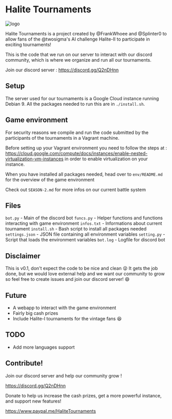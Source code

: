 # Halite Tournaments        

![logo](https://s14.postimg.org/fy1jl5imp/HTLogo.png)

Halite Tournaments is a project created by @FrankWhoee and @Splinter0
to allow fans of the @twosigma's AI challenge Halite-II to participate
in exciting tournaments!

This is the code that we run on our server to interact with our discord
community, which is where we organize and run all our tournaments.

Join our discord server : https://discord.gg/Q2nDHnn

## Setup

The server used for our tournaments is a Google Cloud instance running Debian 9.
All the packages needed to run this are in `./install.sh`.

## Game environment

For security reasons we compile and run the code submitted by the
participants of the tournaments in a Vagrant machine.

Before setting up your Vagrant environment you need to follow the steps
at : https://cloud.google.com/compute/docs/instances/enable-nested-virtualization-vm-instances
in order to enable virtualization on your instance.

When you have installed all packages needed, head over to `env/README.md`
for the overview of the game environment

Check out `SEASON-2.md` for more infos on our current battle system

## Files

`bot.py` - Main of the discord bot
`funcs.py` - Helper functions and functions interacting with game environment
`infos.txt` - Informations about current tournament
`install.sh` - Bash script to install all packages needed
`settings.json` - JSON file containing all environment variables
`setting.py` - Script that loads the environment variables
`bot.log` - Logfile for discord bot

## Disclaimer

This is v0.1, don't expect the code to be nice and clean  :stuck_out_tongue_winking_eye:
It gets the job done, but we would love external help and we want our
community to grow so feel free to create issues and join our discord
server! :smile:

## Future

- A webapp to interact with the game environment
- Fairly big cash prizes
- Include Halite-I tournaments for the vintage fans :laughing:

## TODO

- Add more languages support

## Contribute!

Join our discord server and help our community grow !

https://discord.gg/Q2nDHnn

Donate to help us increase the cash prizes, get a more powerful instance, and support new features!

https://www.paypal.me/HaliteTournaments
